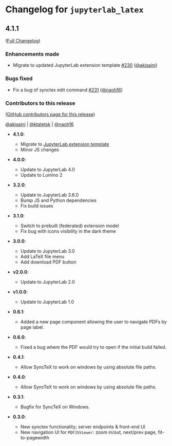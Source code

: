 # Changelog for `jupyterlab_latex`

<!-- <START NEW CHANGELOG ENTRY> -->

## 4.1.1

([Full Changelog](https://github.com/jupyterlab/jupyterlab-latex/compare/v4.1.0...5a48105d5e859338fc596266620727b240fb62af))

### Enhancements made

- Migrate to updated JupyterLab extension template [#230](https://github.com/jupyterlab/jupyterlab-latex/pull/230) ([@akisaini](https://github.com/akisaini))

### Bugs fixed

- Fix a bug of synctex edit command [#231](https://github.com/jupyterlab/jupyterlab-latex/pull/231) ([@naoh16](https://github.com/naoh16))

### Contributors to this release

([GitHub contributors page for this release](https://github.com/jupyterlab/jupyterlab-latex/graphs/contributors?from=2024-08-30&to=2024-09-04&type=c))

[@akisaini](https://github.com/search?q=repo%3Ajupyterlab%2Fjupyterlab-latex+involves%3Aakisaini+updated%3A2024-08-30..2024-09-04&type=Issues) | [@ktaletsk](https://github.com/search?q=repo%3Ajupyterlab%2Fjupyterlab-latex+involves%3Aktaletsk+updated%3A2024-08-30..2024-09-04&type=Issues) | [@naoh16](https://github.com/search?q=repo%3Ajupyterlab%2Fjupyterlab-latex+involves%3Anaoh16+updated%3A2024-08-30..2024-09-04&type=Issues)

<!-- <END NEW CHANGELOG ENTRY> -->

- **4.1.0**:

  - Migrate to [JupyterLab extension template](https://github.com/jupyterlab/extension-template)
  - Minor JS changes

- **4.0.0**:

  - Update to JupyterLab 4.0
  - Update to Lumino 2

- **3.2.0**:

  - Update to JupyterLab 3.6.0
  - Bump JS and Python dependencies
  - Fix build issues

* **3.1.0**:

  - Switch to prebuilt (federated) extension model
  - Fix bug with icons visibility in the dark theme

* **3.0.0**:

  - Update to JupyterLab 3.0
  - Add LaTeX file menu
  - Add download PDF button

* **v2.0.0**:

  - Update to JupyterLab 2.0

* **v1.0.0**:

  - Update to JupyterLab 1.0

* **0.6.1**:

  - Added a new page component allowing the user to navigate PDFs by page label.

* **0.6.0**:

  - Fixed a bug where the PDF would try to open if the initial build failed.

* **0.4.1**:

  - Allow SyncTeX to work on windows by using absolute file paths.

* **0.4.0**:

  - Allow SyncTeX to work on windows by using absolute file paths.

* **0.3.1**:

  - Bugfix for SyncTeX on Windows.

* **0.3.0**:
  - New synctex functionality; server endpoints & front-end UI
  - New navigation UI for `PDFJSViewer`: zoom in/out, next/prev page, fit-to-pagewidth
